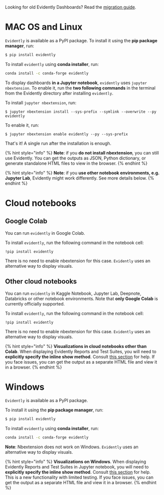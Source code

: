 Looking for old Evidently Dashboards? Read the [migration guide](../support/migration.md).

# MAC OS and Linux

`Evidently` is available as a PyPI package. To install it using the **pip package manager**, run:

```bash
$ pip install evidently
```

To install `evidently` using **conda installer**, run:

```sh
conda install -c conda-forge evidently
```

To display dashboards **in a Jupyter notebook**, `evidently` uses `jupyter nbextension`. To enable it, run the **two following commands** in the terminal from the Evidently directory after installing `evidently`. 

To install `jupyter nbextension`, run:

```
$ jupyter nbextension install --sys-prefix --symlink --overwrite --py evidently
```

To enable it, run:

```
$ jupyter nbextension enable evidently --py --sys-prefix
```

That's it! A single run after the installation is enough. 

{% hint style="info" %}
**Note**: if you **do not install nbextension**, you can still use Evidently. You can get the outputs as JSON, Python dictionary, or generate standalone HTML files to view in the browser.
{% endhint %}

{% hint style="info" %}
**Note**: if you **use other notebook environments, e.g. Jupyter Lab**, Evidently might work differently. See more details below. 
{% endhint %}

# Cloud notebooks

## Google Colab

You can run `evidently` in Google Colab. 

To install `evidently`, run the following command in the notebook cell:

```
!pip install evidently
```
There is no need to enable nbextension for this case. `Evidently` uses an alternative way to display visuals.

## Other cloud notebooks

You can run `evidently` in Kaggle Notebook, Jupyter Lab, Deepnote, Databricks or other notebook environments. Note that **only Google Colab** is currently officially supported.

To install `evidently`, run the following command in the notebook cell:

```
!pip install evidently
```

There is no need to enable nbextension for this case. `Evidently` uses an alternative way to display visuals. 

{% hint style="info" %}
**Visualizations in cloud notebooks other than Colab**. When displaying Evidently Reports and Test Suites, you will need to **explicitly specify the inline show method**. Consult [this section](../integrations/notebook-environments.md) for help. If you face issues, you can get the output as a separate HTML file and view it in a browser.
{% endhint %}

# Windows

`Evidently` is available as a PyPI package.

To install it using the **pip package manager**, run:

```bash
$ pip install evidently
```

To install `evidently` using **conda installer**, run:

```sh
conda install -c conda-forge evidently
```

**Note**: Nbextension does not work on Windows. `Evidently` uses an alternative way to display visuals.

{% hint style="info" %}
**Visualizations on Windows**. When displaying Evidently Reports and Test Suites in Jupyter notebook, you will need to **explicitly specify the inline show method**. Consult [this section](../integrations/notebook-environments.md) for help. This is a new functionality with limited testing. If you face issues, you can get the output as a separate HTML file and view it in a browser.
{% endhint %}
